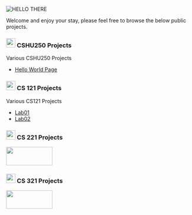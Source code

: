 ![HELLO THERE](https://media1.giphy.com/media/Nx0rz3jtxtEre/giphy.gif?cid=790b7611cd80962601633e192440ad2d23e9872aca6f92cc&rid=giphy.gif&ct=g)

Welcome and enjoy your stay, please feel free to browse the below public projects.

### <img src="https://freepikpsd.com/media/2019/11/github-logo-transparent-png-images-1.png" width="25" height="25" /> CSHU250 Projects 

Various CSHU250 Projects


- [Hello World Page](https://github.com/pworwag/hello-world)


### <img src="https://cdn2.iconfinder.com/data/icons/computer-science-flat/60/Learn_Computer_Science-degree-computer-science-512.png" width="25" height="25" /> CS 121 Projects 

Various CS121 Projects


- [Lab01](https://github.com/HindmanCourses/cs121-f21-lab01-pworwag)
- [Lab02](https://github.com/HindmanCourses/cs121-f21-lab02-pworwag)

### <img src="https://cdn2.iconfinder.com/data/icons/computer-science-flat/60/Learn_Computer_Science-degree-computer-science-512.png" width="25" height="25" /> CS 221 Projects 
<img src="https://cdn.pixabay.com/photo/2017/06/16/07/26/under-construction-2408062_960_720.png" width="125" height="50" />


### <img src="https://cdn2.iconfinder.com/data/icons/computer-science-flat/60/Learn_Computer_Science-degree-computer-science-512.png" width="25" height="25" /> CS 321 Projects 
<img src="https://cdn.pixabay.com/photo/2017/06/16/07/26/under-construction-2408062_960_720.png" width="125" height="50" />
